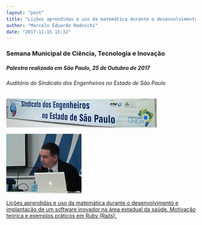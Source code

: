 ```yaml
---
layout: "post"
title: "Lições aprendidas e uso da matemática durante o desenvolvimento e implantação de um software inovador"
author: "Marcelo Eduardo Redoschi"
date: "2017-11-15 15:32"
---
```


### Semana Municipal de Ciência, Tecnologia e Inovação

##### Palestra realizada em São Paulo, 25 de Outubro de 2017

###### Auditório do Sindicato dos Engenheiros no Estado de São Paulo

![Auditório do Sindicato dos Engenheiros no Estado de São Paulo](images/seesp_auditorium.png)



![Auditório do Sindicato dos Engenheiros no Estado de São Paulo](images/photo_marcelo_talk_25_nov_17.png)

[Lições aprendidas e uso da matemática durante o desenvolvimento e implantação de um software inovador na área estadual da saúde. Motivação teórica e exemplos práticos em Ruby (Rails).
](../../pdfs/licoes_aprendidas_e_uso_da_matematica.pdf)
